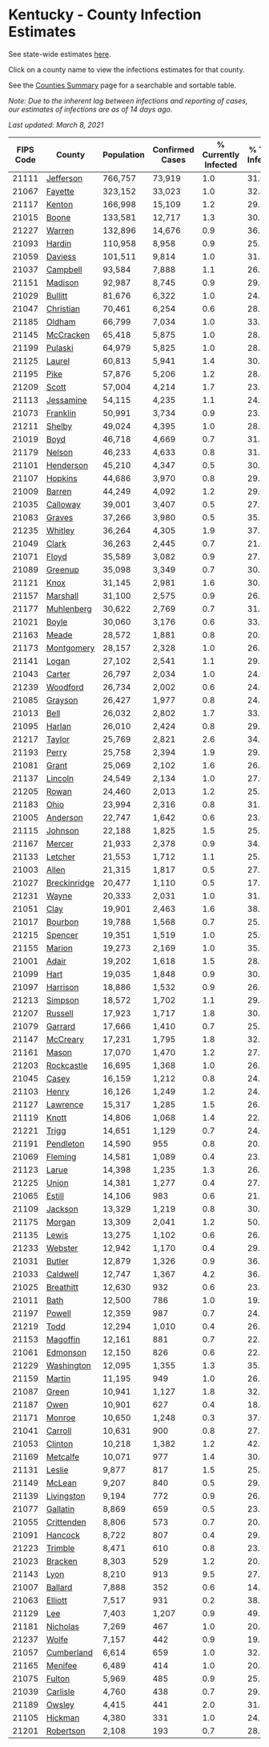 # Kentucky - County Infection Estimates

See state-wide estimates [here](/infections/us-ky).

Click on a county name to view the infections estimates for that county.

See the [Counties Summary](/infections/summary-counties) page for a searchable and sortable table.

*Note: Due to the inherent lag between infections and reporting of cases, our estimates of infections are as of 14 days ago.*

*Last updated: March 8, 2021*

|   FIPS Code |                       County |   Population |   Confirmed Cases |   % Currently Infected |   % Total Infected |
|-------------|------------------------------|--------------|-------------------|------------------------|--------------------|
|       21111 |       [Jefferson](jefferson) |      766,757 |            73,919 |                    1.0 |               31.0 |
|       21067 |           [Fayette](fayette) |      323,152 |            33,023 |                    1.0 |               32.4 |
|       21117 |             [Kenton](kenton) |      166,998 |            15,109 |                    1.2 |               29.2 |
|       21015 |               [Boone](boone) |      133,581 |            12,717 |                    1.3 |               30.5 |
|       21227 |             [Warren](warren) |      132,896 |            14,676 |                    0.9 |               36.2 |
|       21093 |             [Hardin](hardin) |      110,958 |             8,958 |                    0.9 |               25.5 |
|       21059 |           [Daviess](daviess) |      101,511 |             9,814 |                    1.0 |               31.3 |
|       21037 |         [Campbell](campbell) |       93,584 |             7,888 |                    1.1 |               26.9 |
|       21151 |           [Madison](madison) |       92,987 |             8,745 |                    0.9 |               29.8 |
|       21029 |           [Bullitt](bullitt) |       81,676 |             6,322 |                    1.0 |               24.3 |
|       21047 |       [Christian](christian) |       70,461 |             6,254 |                    0.6 |               28.5 |
|       21185 |             [Oldham](oldham) |       66,799 |             7,034 |                    1.0 |               33.9 |
|       21145 |       [McCracken](mccracken) |       65,418 |             5,875 |                    1.0 |               28.3 |
|       21199 |           [Pulaski](pulaski) |       64,979 |             5,825 |                    1.0 |               28.8 |
|       21125 |             [Laurel](laurel) |       60,813 |             5,941 |                    1.4 |               30.7 |
|       21195 |                 [Pike](pike) |       57,876 |             5,206 |                    1.2 |               28.4 |
|       21209 |               [Scott](scott) |       57,004 |             4,214 |                    1.7 |               23.2 |
|       21113 |       [Jessamine](jessamine) |       54,115 |             4,235 |                    1.1 |               24.9 |
|       21073 |         [Franklin](franklin) |       50,991 |             3,734 |                    0.9 |               23.1 |
|       21211 |             [Shelby](shelby) |       49,024 |             4,395 |                    1.0 |               28.8 |
|       21019 |                 [Boyd](boyd) |       46,718 |             4,669 |                    0.7 |               31.8 |
|       21179 |             [Nelson](nelson) |       46,233 |             4,633 |                    0.8 |               31.7 |
|       21101 |       [Henderson](henderson) |       45,210 |             4,347 |                    0.5 |               30.8 |
|       21107 |           [Hopkins](hopkins) |       44,686 |             3,970 |                    0.8 |               29.5 |
|       21009 |             [Barren](barren) |       44,249 |             4,092 |                    1.2 |               29.0 |
|       21035 |         [Calloway](calloway) |       39,001 |             3,407 |                    0.5 |               27.9 |
|       21083 |             [Graves](graves) |       37,266 |             3,980 |                    0.5 |               35.1 |
|       21235 |           [Whitley](whitley) |       36,264 |             4,305 |                    1.9 |               37.1 |
|       21049 |               [Clark](clark) |       36,263 |             2,445 |                    0.7 |               21.6 |
|       21071 |               [Floyd](floyd) |       35,589 |             3,082 |                    0.9 |               27.2 |
|       21089 |           [Greenup](greenup) |       35,098 |             3,349 |                    0.7 |               30.2 |
|       21121 |                 [Knox](knox) |       31,145 |             2,981 |                    1.6 |               30.2 |
|       21157 |         [Marshall](marshall) |       31,100 |             2,575 |                    0.9 |               26.3 |
|       21177 |     [Muhlenberg](muhlenberg) |       30,622 |             2,769 |                    0.7 |               31.5 |
|       21021 |               [Boyle](boyle) |       30,060 |             3,176 |                    0.6 |               33.9 |
|       21163 |               [Meade](meade) |       28,572 |             1,881 |                    0.8 |               20.9 |
|       21173 |     [Montgomery](montgomery) |       28,157 |             2,328 |                    1.0 |               26.2 |
|       21141 |               [Logan](logan) |       27,102 |             2,541 |                    1.1 |               29.8 |
|       21043 |             [Carter](carter) |       26,797 |             2,034 |                    1.0 |               24.0 |
|       21239 |         [Woodford](woodford) |       26,734 |             2,002 |                    0.6 |               24.0 |
|       21085 |           [Grayson](grayson) |       26,427 |             1,977 |                    0.8 |               24.3 |
|       21013 |                 [Bell](bell) |       26,032 |             2,802 |                    1.7 |               33.9 |
|       21095 |             [Harlan](harlan) |       26,010 |             2,424 |                    0.8 |               29.7 |
|       21217 |             [Taylor](taylor) |       25,769 |             2,821 |                    2.6 |               34.5 |
|       21193 |               [Perry](perry) |       25,758 |             2,394 |                    1.9 |               29.1 |
|       21081 |               [Grant](grant) |       25,069 |             2,102 |                    1.6 |               26.4 |
|       21137 |           [Lincoln](lincoln) |       24,549 |             2,134 |                    1.0 |               27.6 |
|       21205 |               [Rowan](rowan) |       24,460 |             2,013 |                    1.2 |               25.5 |
|       21183 |                 [Ohio](ohio) |       23,994 |             2,316 |                    0.8 |               31.5 |
|       21005 |         [Anderson](anderson) |       22,747 |             1,642 |                    0.6 |               23.0 |
|       21115 |           [Johnson](johnson) |       22,188 |             1,825 |                    1.5 |               25.7 |
|       21167 |             [Mercer](mercer) |       21,933 |             2,378 |                    0.9 |               34.7 |
|       21133 |           [Letcher](letcher) |       21,553 |             1,712 |                    1.1 |               25.1 |
|       21003 |               [Allen](allen) |       21,315 |             1,817 |                    0.5 |               27.3 |
|       21027 | [Breckinridge](breckinridge) |       20,477 |             1,110 |                    0.5 |               17.2 |
|       21231 |               [Wayne](wayne) |       20,333 |             2,031 |                    1.0 |               31.8 |
|       21051 |                 [Clay](clay) |       19,901 |             2,463 |                    1.6 |               38.9 |
|       21017 |           [Bourbon](bourbon) |       19,788 |             1,568 |                    0.7 |               25.2 |
|       21215 |           [Spencer](spencer) |       19,351 |             1,519 |                    1.0 |               25.0 |
|       21155 |             [Marion](marion) |       19,273 |             2,169 |                    1.0 |               35.6 |
|       21001 |               [Adair](adair) |       19,202 |             1,618 |                    1.5 |               28.0 |
|       21099 |                 [Hart](hart) |       19,035 |             1,848 |                    0.9 |               30.5 |
|       21097 |         [Harrison](harrison) |       18,886 |             1,532 |                    0.9 |               26.6 |
|       21213 |           [Simpson](simpson) |       18,572 |             1,702 |                    1.1 |               29.4 |
|       21207 |           [Russell](russell) |       17,923 |             1,717 |                    1.8 |               30.4 |
|       21079 |           [Garrard](garrard) |       17,666 |             1,410 |                    0.7 |               25.3 |
|       21147 |         [McCreary](mccreary) |       17,231 |             1,795 |                    1.8 |               32.9 |
|       21161 |               [Mason](mason) |       17,070 |             1,470 |                    1.2 |               27.2 |
|       21203 |     [Rockcastle](rockcastle) |       16,695 |             1,368 |                    1.0 |               26.2 |
|       21045 |               [Casey](casey) |       16,159 |             1,212 |                    0.8 |               24.2 |
|       21103 |               [Henry](henry) |       16,126 |             1,249 |                    1.2 |               24.6 |
|       21127 |         [Lawrence](lawrence) |       15,317 |             1,285 |                    1.5 |               26.3 |
|       21119 |               [Knott](knott) |       14,806 |             1,068 |                    1.4 |               22.2 |
|       21221 |               [Trigg](trigg) |       14,651 |             1,129 |                    0.7 |               24.6 |
|       21191 |       [Pendleton](pendleton) |       14,590 |               955 |                    0.8 |               20.7 |
|       21069 |           [Fleming](fleming) |       14,581 |             1,089 |                    0.4 |               23.9 |
|       21123 |               [Larue](larue) |       14,398 |             1,235 |                    1.3 |               26.9 |
|       21225 |               [Union](union) |       14,381 |             1,277 |                    0.4 |               27.9 |
|       21065 |             [Estill](estill) |       14,106 |               983 |                    0.6 |               21.7 |
|       21109 |           [Jackson](jackson) |       13,329 |             1,219 |                    0.8 |               30.8 |
|       21175 |             [Morgan](morgan) |       13,309 |             2,041 |                    1.2 |               50.5 |
|       21135 |               [Lewis](lewis) |       13,275 |             1,102 |                    0.6 |               26.5 |
|       21233 |           [Webster](webster) |       12,942 |             1,170 |                    0.4 |               29.1 |
|       21031 |             [Butler](butler) |       12,879 |             1,326 |                    0.9 |               36.8 |
|       21033 |         [Caldwell](caldwell) |       12,747 |             1,367 |                    4.2 |               36.4 |
|       21025 |       [Breathitt](breathitt) |       12,630 |               932 |                    0.6 |               23.4 |
|       21011 |                 [Bath](bath) |       12,500 |               786 |                    1.0 |               19.9 |
|       21197 |             [Powell](powell) |       12,359 |               987 |                    0.7 |               24.9 |
|       21219 |                 [Todd](todd) |       12,294 |             1,010 |                    0.4 |               26.7 |
|       21153 |         [Magoffin](magoffin) |       12,161 |               881 |                    0.7 |               22.5 |
|       21061 |         [Edmonson](edmonson) |       12,150 |               826 |                    0.6 |               22.2 |
|       21229 |     [Washington](washington) |       12,095 |             1,355 |                    1.3 |               35.3 |
|       21159 |             [Martin](martin) |       11,195 |               949 |                    1.0 |               26.7 |
|       21087 |               [Green](green) |       10,941 |             1,127 |                    1.8 |               32.3 |
|       21187 |                 [Owen](owen) |       10,901 |               627 |                    0.4 |               18.4 |
|       21171 |             [Monroe](monroe) |       10,650 |             1,248 |                    0.3 |               37.0 |
|       21041 |           [Carroll](carroll) |       10,631 |               900 |                    0.8 |               27.5 |
|       21053 |           [Clinton](clinton) |       10,218 |             1,382 |                    1.2 |               42.9 |
|       21169 |         [Metcalfe](metcalfe) |       10,071 |               977 |                    1.4 |               30.4 |
|       21131 |             [Leslie](leslie) |        9,877 |               817 |                    1.5 |               25.8 |
|       21149 |             [McLean](mclean) |        9,207 |               840 |                    0.5 |               29.3 |
|       21139 |     [Livingston](livingston) |        9,194 |               772 |                    0.9 |               26.4 |
|       21077 |         [Gallatin](gallatin) |        8,869 |               659 |                    0.5 |               23.7 |
|       21055 |     [Crittenden](crittenden) |        8,806 |               573 |                    0.7 |               20.8 |
|       21091 |           [Hancock](hancock) |        8,722 |               807 |                    0.4 |               29.8 |
|       21223 |           [Trimble](trimble) |        8,471 |               610 |                    0.8 |               23.1 |
|       21023 |           [Bracken](bracken) |        8,303 |               529 |                    1.2 |               20.6 |
|       21143 |                 [Lyon](lyon) |        8,210 |               913 |                    9.5 |               27.9 |
|       21007 |           [Ballard](ballard) |        7,888 |               352 |                    0.6 |               14.4 |
|       21063 |           [Elliott](elliott) |        7,517 |               931 |                    0.2 |               38.8 |
|       21129 |                   [Lee](lee) |        7,403 |             1,207 |                    0.9 |               49.7 |
|       21181 |         [Nicholas](nicholas) |        7,269 |               467 |                    1.0 |               20.4 |
|       21237 |               [Wolfe](wolfe) |        7,157 |               442 |                    0.9 |               19.2 |
|       21057 |     [Cumberland](cumberland) |        6,614 |               659 |                    1.0 |               32.3 |
|       21165 |           [Menifee](menifee) |        6,489 |               414 |                    1.0 |               20.4 |
|       21075 |             [Fulton](fulton) |        5,969 |               485 |                    0.9 |               25.8 |
|       21039 |         [Carlisle](carlisle) |        4,760 |               438 |                    0.7 |               29.1 |
|       21189 |             [Owsley](owsley) |        4,415 |               441 |                    2.0 |               31.1 |
|       21105 |           [Hickman](hickman) |        4,380 |               331 |                    1.0 |               24.2 |
|       21201 |       [Robertson](robertson) |        2,108 |               193 |                    0.7 |               28.9 |